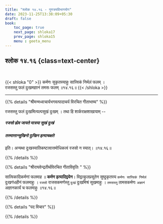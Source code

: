 ```yaml
---
title: "श्लोक १४.१६ - गुणत्रयविभागयोग"
date: 2023-11-25T13:38:09+05:30
draft: false
book:
    toc_page: true
    next_page: shloka17
    prev_page: shloka15
    menu : geeta_menu
---
```




## श्लोक १४.१६ {class=text-center}

<br/>

{{< shloka  "0"  >}}
कर्मणः सुकृतस्याहुः सात्त्विकं निर्मलं फलम् ।   
रजसस्तु फलं दुःखमज्ञानं तमसः फलम् ॥१४.१६॥
{{< /shloka >}}

---


{{% details "श्रीमन्मध्वाचार्यभगवत्पादाचर्य विरचित  गीताभाष्य" %}}

रजसस्तु फलं दुःखमित्यल्पसुखं दुःखम् । 
तथा हि शार्कराक्षशाखायाम् -- 
##### रजसो ह्येव जायते मात्रया सुखं दुःखं 
##### तस्मात्तान्सुखिनो दुःखिन इत्याचक्षते 
इति। 
अन्यथा दुःखस्यातिकष्टत्वात्तमोधिकत्वं रजसो न स्यात्। ॥१४.१६॥

{{% /details %}}



{{% details "श्रीराघवेन्द्रतीर्थविरचित गीताविवृतिः " %}}

सात्विकादिकर्मणां फलमाह ॥ **कर्मण इत्यादिद्वयेन**। 
विद्वत्कुलप्रसूतेन सुष्ठुकृतस्य `कर्मणः सात्त्विकं निर्मलं` 
दुःखगंधहीनं फलमाहुः । `रजसो` राजसकमर्णस्तु 
`दुःखं` दुःखमिश्रं सुखमाहुः । `तमसस्तु` तामसकर्मणः 
`अज्ञानं` अज्ञानकार्यं च फलमाहुः ॥१४.१६॥

{{% /details %}}



{{% details "पद विचार" %}}


{{% /details %}}
